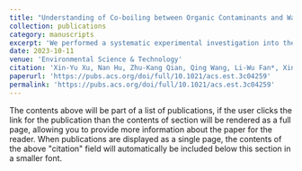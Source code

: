 ```yaml
---
title: "Understanding of Co-boiling between Organic Contaminants and Water during Thermal Remediation: Effects of Nonequilibrium Heat and Mass Transport"
collection: publications
category: manuscripts
excerpt: 'We performed a systematic experimental investigation into the local temperature rise patterns at different distances from a NAPL pool and under different degrees of superheat by selecting four representative NAPLs.'
date: 2023-10-11
venue: 'Environmental Science & Technology'
citation: 'Xin-Yu Xu, Nan Hu, Zhu-Kang Qian, Qing Wang, Li-Wu Fan*, Xin Song, Understanding of co-boiling between organic contamimants and water during thermal remediation: effects of nanoequilibrium heat and mass transport, Environmental Science and Technology, 57(42), 16043-16052 (2023).'
paperurl: 'https://pubs.acs.org/doi/full/10.1021/acs.est.3c04259'
permalink: 'https://pubs.acs.org/doi/full/10.1021/acs.est.3c04259'
---
```


The contents above will be part of a list of publications, if the user clicks the link for the publication than the contents of section will be rendered as a full page, allowing you to provide more information about the paper for the reader. When publications are displayed as a single page, the contents of the above "citation" field will automatically be included below this section in a smaller font.
